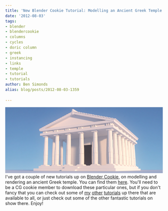 ```yaml
---
title: 'New Blender Cookie Tutorial: Modelling an Ancient Greek Temple'
date: '2012-08-03'
tags:
- blender
- blendercookie
- columns
- cycles
- doric column
- greek
- instancing
- links
- temple
- tutorial
- tutorials
author: Ben Simonds
alias: blog/posts/2012-08-03-1359

---
```


[![](/images/old/956x4001.png)](/images/old/956x4001.png) I've got a couple of new tutorials up on [Blender Cookie](http://cgcookie.com/blender/), on modelling and rendering an ancient Greek temple. You can find them [here](http://cgcookie.com/blender/cgc-series/modeling-a-greek-temple-in-blender/). You'll need to be a CG cookie member to download these particular ones, but if you don't fancy that you can check out some of [my](http://cgcookie.com/blender/2011/07/08/creating-a-damaged-pillar-part-01/) [other](http://cgcookie.com/blender/2012/01/09/combining-and-creating-glsl-matcap-materials/) [tutorials](http://cgcookie.com/blender/2011/10/24/decimating-sculpts-with-meshlab/) up there that are available to all, or just check out some of the other fantastic tutorials on show there. Enjoy!


